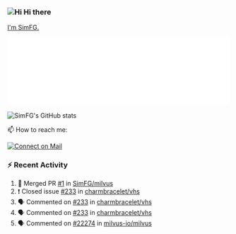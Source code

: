 ### <img src='https://qpluspicture.oss-cn-beijing.aliyuncs.com/6LjjQA/Hi.gif' alt='Hi' width="24"/> Hi there

[I'm SimFG.](https://simfg.github.io/)

![Metrics 👋](/metrics.plugin.followup.user.svg)

![SimFG's GitHub stats](https://github-readme-stats.vercel.app/api?username=SimFG&show_icons=true&theme=radical&count_private=true)

📫 How to reach me:

[![Connect on Mail](https://img.shields.io/badge/Ask%20me-anything-1abc9c.svg)](mailto:1142838399@qq.com)

### :zap: Recent Activity

<!--START_SECTION:activity-->
1. 🎉 Merged PR [#1](https://github.com/SimFG/milvus/pull/1) in [SimFG/milvus](https://github.com/SimFG/milvus)
2. ❗️ Closed issue [#233](https://github.com/charmbracelet/vhs/issues/233) in [charmbracelet/vhs](https://github.com/charmbracelet/vhs)
3. 🗣 Commented on [#233](https://github.com/charmbracelet/vhs/issues/233) in [charmbracelet/vhs](https://github.com/charmbracelet/vhs)
4. 🗣 Commented on [#233](https://github.com/charmbracelet/vhs/issues/233) in [charmbracelet/vhs](https://github.com/charmbracelet/vhs)
5. 🗣 Commented on [#22274](https://github.com/milvus-io/milvus/issues/22274) in [milvus-io/milvus](https://github.com/milvus-io/milvus)
<!--END_SECTION:activity-->


